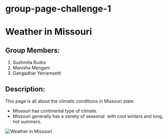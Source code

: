 # group-page-challenge-1
# Weather in Missouri

## Group Members:
1. Sushmita Rudra
1. Manisha Mengani
1. Gangadhar Yerramsetti

## Description:
This page is all about the climatic conditions in Missouri state.

* Missouri has continental type of climate. 
* Missouri generally has a variety of seasonal  with cool winters     and long, hot summers. 

![Weather in Missouri](http://climate.missouri.edu/images/201009a.gif)